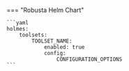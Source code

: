 === "Robusta Helm Chart"

    ```yaml
    holmes:
        toolsets:
            TOOLSET_NAME:
                enabled: true
                config:
                    CONFIGURATION_OPTIONS
    ```
